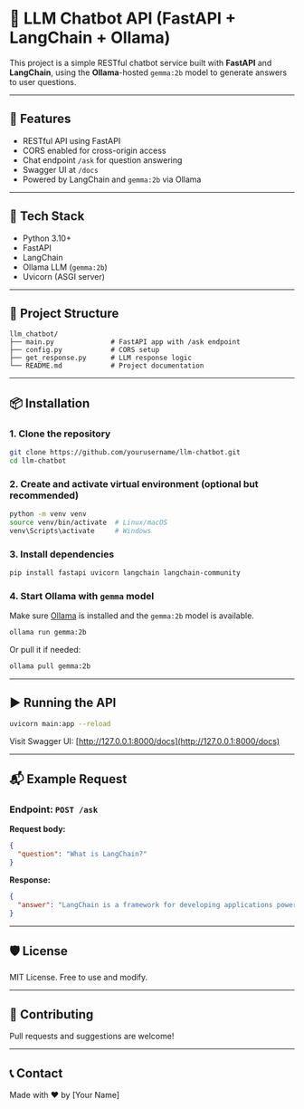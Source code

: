 
# 🧠 LLM Chatbot API (FastAPI + LangChain + Ollama)

This project is a simple RESTful chatbot service built with **FastAPI** and **LangChain**, using the **Ollama**-hosted `gemma:2b` model to generate answers to user questions.

---

## 🚀 Features

- RESTful API using FastAPI
- CORS enabled for cross-origin access
- Chat endpoint `/ask` for question answering
- Swagger UI at `/docs`
- Powered by LangChain and `gemma:2b` via Ollama

---

## 🧩 Tech Stack

- Python 3.10+
- FastAPI
- LangChain
- Ollama LLM (`gemma:2b`)
- Uvicorn (ASGI server)

---

## 📁 Project Structure

```
llm_chatbot/
├── main.py              # FastAPI app with /ask endpoint
├── config.py            # CORS setup
├── get_response.py      # LLM response logic
└── README.md            # Project documentation
```

---

## 📦 Installation

### 1. Clone the repository

```bash
git clone https://github.com/yourusername/llm-chatbot.git
cd llm-chatbot
```

### 2. Create and activate virtual environment (optional but recommended)

```bash
python -m venv venv
source venv/bin/activate  # Linux/macOS
venv\Scripts\activate     # Windows
```

### 3. Install dependencies

```bash
pip install fastapi uvicorn langchain langchain-community
```

### 4. Start Ollama with `gemma` model

Make sure [Ollama](https://ollama.com) is installed and the `gemma:2b` model is available.

```bash
ollama run gemma:2b
```

Or pull it if needed:

```bash
ollama pull gemma:2b
```

---

## ▶️ Running the API

```bash
uvicorn main:app --reload
```

Visit Swagger UI: [http://127.0.0.1:8000/docs](http://127.0.0.1:8000/docs)

---

## 📬 Example Request

### Endpoint: `POST /ask`

**Request body:**

```json
{
  "question": "What is LangChain?"
}
```

**Response:**

```json
{
  "answer": "LangChain is a framework for developing applications powered by language models..."
}
```

---

## 🛡️ License

MIT License. Free to use and modify.

---

## 🤝 Contributing

Pull requests and suggestions are welcome!

---

## 📞 Contact

Made with ❤️ by [Your Name]
